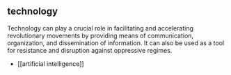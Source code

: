 ## technology
Technology can play a crucial role in facilitating and accelerating revolutionary movements by providing means of communication, organization, and dissemination of information. It can also be used as a tool for resistance and disruption against oppressive regimes.


- [[artificial intelligence]]